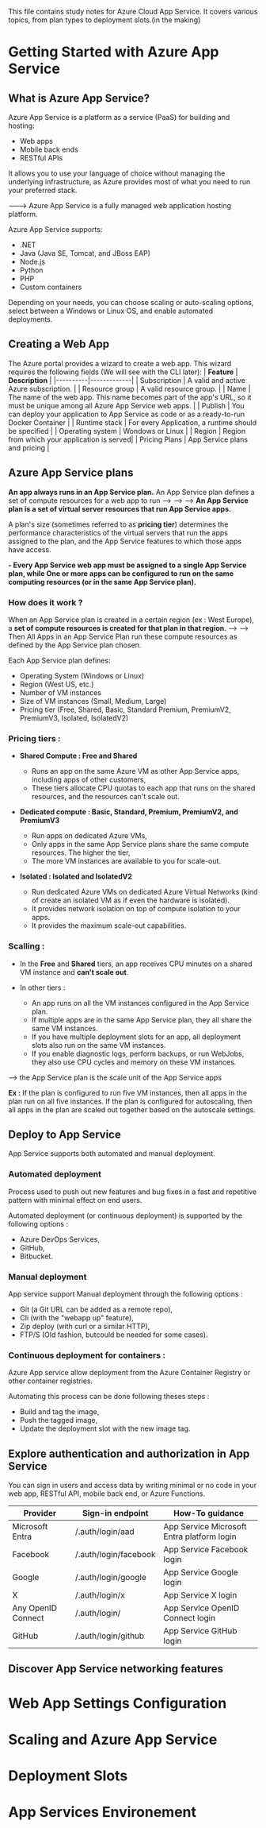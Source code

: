 <!-- This is a comment that will not appear in the rendered output -->

This file contains study notes for Azure Cloud App Service. It covers various topics, from plan types to deployment slots.(in the making)

# Getting Started with Azure App Service
## What is Azure App Service?

Azure App Service is a platform as a service (PaaS) for building and hosting:

- Web apps  
- Mobile back ends  
- RESTful APIs  


It allows you to use your language of choice without managing the underlying infrastructure, as Azure provides most of what you need to run your preferred stack.

---> Azure App Service is a fully managed web application hosting platform.

Azure App Service supports:  
- .NET  
- Java (Java SE, Tomcat, and JBoss EAP)  
- Node.js  
- Python  
- PHP  
- Custom containers  

Depending on your needs, you can choose scaling or auto-scaling options, select between a Windows or Linux OS, and enable automated deployments.


## Creating a Web App

The Azure portal provides a wizard to create a web app. This wizard requires the following fields (We will see with the CLI later):
| **Feature**  | **Description** |
|----------|-------------|
| Subscription    | A valid and active Azure subscription.      |
| Resource group    | A valid resource group.      |
| Name    | The name of the web app. This name becomes part of the app's URL, so it must be unique among all Azure App Service web apps.         |
| Publish    | You can deploy your application to App Service as code or as a ready-to-run Docker Container     |
| Runtime stack    | For every Application, a runtime should be specified  |
| Operating system    | Wondows or Linux     |
| Region | Region from which your application is served|
| Pricing Plans    | App Service plans and pricing      |




## Azure App Service plans

**An app always runs in an App Service plan.** 
An App Service plan defines a set of compute resources for a web app to run --> --> --> **An App Service plan is a set of virtual server resources that run App Service apps.**

A plan's size (sometimes referred to as **pricing tier**) determines the performance characteristics of the virtual servers that run the apps assigned to the plan, and the App Service features to which those apps have access.

**- Every App Service web app must be assigned to a single App Service plan, while One or more apps can be configured to run on the same computing resources (or in the same App Service plan).**

### How does it work ?
When an App Service plan is created in a certain region (ex : West Europe), a **set of compute resources is created for that plan in that region**.
--> --> Then All Apps in an App Service Plan run these compute resources as defined by the App Service plan chosen.


Each App Service plan defines:
- Operating System (Windows or Linux)
- Region (West US, etc.)
- Number of VM instances
- Size of VM instances (Small, Medium, Large)
- Pricing tier (Free, Shared, Basic, Standard Premium, PremiumV2, PremiumV3, Isolated, IsolatedV2)
 


### Pricing tiers : 






- **Shared Compute : Free and Shared**
    - Runs an app on the same Azure VM as other App Service apps, including apps of other customers,
    - These tiers allocate CPU quotas to each app that runs on the shared resources, and the resources can't scale out.

- **Dedicated compute : Basic, Standard, Premium, PremiumV2, and PremiumV3**
    - Run apps on dedicated Azure VMs,
    - Only apps in the same App Service plans share the same compute resources. The higher the tier, 
    - The more VM instances are available to you for scale-out.


- **Isolated : Isolated and IsolatedV2**
    - Run dedicated Azure VMs on dedicated Azure Virtual Networks (kind of create an isolated VM as if even the hardware is isolated).
    - It provides network isolation on top of compute isolation to your apps. 
    - It provides the maximum scale-out capabilities.


### Scalling :

- In the **Free** and **Shared** tiers, an app receives CPU minutes on a shared VM instance and **can't scale out**.

- In other tiers : 

    - An app runs on all the VM instances configured in the App Service plan.
    - If multiple apps are in the same App Service plan, they all share the same VM instances.
    - If you have multiple deployment slots for an app, all deployment slots also run on the same VM instances.
    - If you enable diagnostic logs, perform backups, or run WebJobs, they also use CPU cycles and memory on these VM instances.

--> the App Service plan is the scale unit of the App Service apps

**Ex :** If the plan is configured to run five VM instances, then all apps in the plan run on all five instances. If the plan is configured for autoscaling, then all apps in the plan are scaled out together based on the autoscale settings.


## Deploy to App Service
App Service supports both automated and manual deployment.

### Automated deployment
Process used to push out new features and bug fixes in a fast and repetitive pattern with minimal effect on end users.

Automated deployment (or continuous deployment) is supported by the following options : 
- Azure DevOps Services,
- GitHub,
- Bitbucket.

### Manual deployment
App service support Manual deployment through the following options : 
- Git (a Git URL can be added as a remote repo),
- Cli (with the "webapp up" feature), 
- Zip deploy (with curl or a similar HTTP),
- FTP/S (Old fashion, butcould be needed for some cases).

### Continuous deployment for containers : 
Azure App service allow deployment from the Azure Container Registry or other container registries. 

Automating this process can be done following theses steps : 
- Build and tag the image,
- Push the tagged image,
- Update the deployment slot with the new image tag.
<!--
/////also (cf later) (cf Sidecar containers later )/////
-->

## Explore authentication and authorization in App Service
You can sign in users and access data by writing minimal or no code in your web app, RESTful API, mobile back end, or Azure Functions.

| Provider            | Sign-in endpoint         | How-To guidance                   |
|---------------------|--------------------------|------------------------------------|
| Microsoft Entra     | /.auth/login/aad         | App Service Microsoft Entra platform login |
| Facebook            | /.auth/login/facebook    | App Service Facebook login         |
| Google              | /.auth/login/google      | App Service Google login           |
| X                   | /.auth/login/x           | App Service X login                |
| Any OpenID Connect  | /.auth/login/<providerName> | App Service OpenID Connect login   |
| GitHub              | /.auth/login/github      | App Service GitHub login           |



## Discover App Service networking features

# Web App Settings Configuration

# Scaling and Azure App Service

# Deployment Slots

# App Services Environement